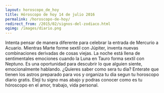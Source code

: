 ```yaml
---
layout: horoscopo_de_hoy
title: Hóroscopo de hoy 14 de julio 2016
permalink: /horoscopo-de-hoy/
redirect_from: /2015/02/signos-del-zodiaco.html
ogimg: /images/diario.png
---
```

Intenta pensar de manera diferente para celebrar la entrada de Mercurio a Acuario. Mientras Marte forme sextil con Júpiter, inventa nuevas combinaciones derivadas de cosas viejas. La noche está llena de sentimentales emociones cuando la Luna en Tauro forma sextil con Neptuno. Es una oportunidad para descubrir lo que alguien siente, emocionalmente hablando.
¿Quieres saber como sera tu dia? Enterate que tienen los astros preparado para vos y organiza tu dia segun tu horoscopo diario gratis. Elejí tu signo mas abajo y podras conocer como es tu hóroscopo en el amor, trabajo, vida personal.